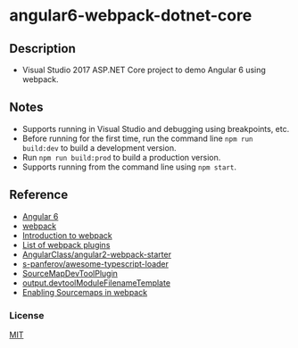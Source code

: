 # angular6-webpack-dotnet-core
## Description
* Visual Studio 2017 ASP.NET Core project to demo Angular 6 using webpack.

## Notes
* Supports running in Visual Studio and debugging using breakpoints, etc.
* Before running for the first time, run the command line `npm run build:dev` to build a development version.
* Run `npm run build:prod` to build a production version.
* Supports running from the command line using `npm start`.

## Reference
* [Angular 6](https://angular.io/)
* [webpack](https://github.com/webpack/webpack)
* [Introduction to webpack](https://angular.io/docs/ts/latest/guide/webpack.html)
* [List of webpack plugins](https://webpack.github.io/docs/list-of-plugins.html)
* [AngularClass/angular2-webpack-starter](https://github.com/AngularClass/angular2-webpack-starter)
* [s-panferov/awesome-typescript-loader](https://github.com/s-panferov/awesome-typescript-loader)
* [SourceMapDevToolPlugin](https://webpack.github.io/docs/list-of-plugins.html#sourcemapdevtoolplugin)
* [output.devtoolModuleFilenameTemplate](https://github.com/webpack/docs/wiki/Configuration)
* [Enabling Sourcemaps in webpack](http://survivejs.com/webpack/developing-with-webpack/enabling-sourcemaps/)

### License
[MIT](http://opensource.org/licenses/MIT)